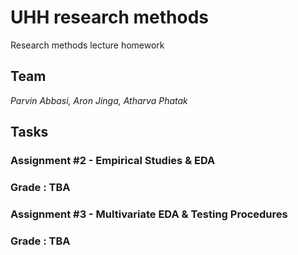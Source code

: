 # UHH research methods
Research methods lecture homework
## Team
*Parvin Abbasi, Aron Jinga, Atharva Phatak*

## Tasks

### Assignment #2 - Empirical Studies & EDA
### Grade : TBA
### Assignment #3 - Multivariate EDA & Testing Procedures
### Grade : TBA
